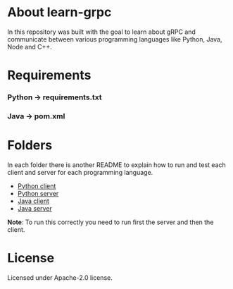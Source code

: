 # About learn-grpc

In this repository was built with the goal to learn about gRPC and communicate between various programming languages like Python, Java, Node and C++.


# Requirements

### Python -> requirements.txt

### Java -> pom.xml


# Folders

In each folder there is another README to explain how to run and test each client and server for each programming language.

- [Python client](https://github.com/epilif3sotnas/learn-grpc/tree/main/client-python)
- [Python server](https://github.com/epilif3sotnas/learn-grpc/tree/main/server-python)
- [Java client](https://github.com/epilif3sotnas/learn-grpc/tree/main/client-java)
- [Java server](https://github.com/epilif3sotnas/learn-grpc/tree/main/server-java)

**Note**: To run this correctly you need to run first the server and then the client.


# License

Licensed under Apache-2.0 license.